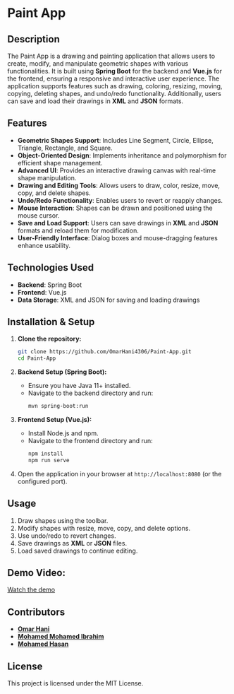
# Paint App

## Description

The Paint App is a drawing and painting application that allows users to create, modify, and manipulate geometric shapes with various functionalities. It is built using **Spring Boot** for the backend and **Vue.js** for the frontend, ensuring a responsive and interactive user experience. The application supports features such as drawing, coloring, resizing, moving, copying, deleting shapes, and undo/redo functionality. Additionally, users can save and load their drawings in **XML** and **JSON** formats.

## Features

- **Geometric Shapes Support**: Includes Line Segment, Circle, Ellipse, Triangle, Rectangle, and Square.
- **Object-Oriented Design**: Implements inheritance and polymorphism for efficient shape management.
- **Advanced UI**: Provides an interactive drawing canvas with real-time shape manipulation.
- **Drawing and Editing Tools**: Allows users to draw, color, resize, move, copy, and delete shapes.
- **Undo/Redo Functionality**: Enables users to revert or reapply changes.
- **Mouse Interaction**: Shapes can be drawn and positioned using the mouse cursor.
- **Save and Load Support**: Users can save drawings in **XML** and **JSON** formats and reload them for modification.
- **User-Friendly Interface**: Dialog boxes and mouse-dragging features enhance usability.

## Technologies Used

- **Backend**: Spring Boot
- **Frontend**: Vue.js
- **Data Storage**: XML and JSON for saving and loading drawings

## Installation & Setup

1. **Clone the repository:**
   ```sh
   git clone https://github.com/OmarHani4306/Paint-App.git
   cd Paint-App
   ```
2. **Backend Setup (Spring Boot):**
   - Ensure you have Java 11+ installed.
   - Navigate to the backend directory and run:
     ```sh
     mvn spring-boot:run
     ```
3. **Frontend Setup (Vue.js):**
   - Install Node.js and npm.
   - Navigate to the frontend directory and run:
     ```sh
     npm install
     npm run serve
     ```

4. Open the application in your browser at `http://localhost:8080` (or the configured port).




## Usage

1. Draw shapes using the toolbar.
2. Modify shapes with resize, move, copy, and delete options.
3. Use undo/redo to revert changes.
4. Save drawings as **XML** or **JSON** files.
5. Load saved drawings to continue editing.


## Demo Video:
[Watch the demo](https://drive.google.com/drive/folders/13ZgN5x4j2bfR3j7XUH7romC16ZNwk8N3?usp=sharing)

## Contributors

- [**Omar Hani**](https://github.com/OmarHani4306)
- [**Mohamed Mohamed Ibrahim**](https://github.com/Mohamed-Mohamed-Ibrahim)
- [**Mohamed Hasan**](https://github.com/mohassan5286)

## License

This project is licensed under the MIT License.


